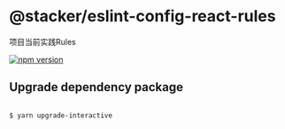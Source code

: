 # @stacker/eslint-config-react-rules

项目当前实践Rules

[![npm version](https://badge.fury.io/js/%40stacker%2Feslint-config-react.svg)](https://npmjs.org/package/@stacker/eslint-config-react)


## Upgrade dependency package

```shell

$ yarn upgrade-interactive

```
